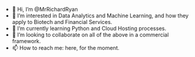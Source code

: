 - 👋 Hi, I’m @MrRichardRyan
- 👀 I’m interested in Data Analytics and Machine Learning, and how they apply to Biotech and Financial Services.
- 🌱 I’m currently learning Python and Cloud Hosting processes.
- 💞️ I’m looking to collaborate on all of the above in a commercial framework.
- 📫 How to reach me: here, for the moment.

<!---
MrRichardRyan/MrRichardRyan is a ✨ special ✨ repository because its `README.md` (this file) appears on your GitHub profile.
You can click the Preview link to take a look at your changes.
--->
